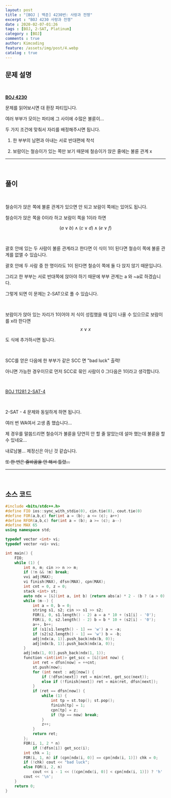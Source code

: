 ```yaml
---
layout: post
title : "[BOJ | 백준] 4230번: 사랑과 전쟁"
excerpt : "BOJ 4230 사랑과 전쟁"
date : 2020-02-07-01:26
tags : [BOJ, 2-SAT, Platinum]
category : [BOJ]
comments : true
author: Kimcoding
feature: /assets/img/post/4.webp
catalog : true
---
```


## 문제 설명

<br/>

**[BOJ 4230](https://www.acmicpc.net/problem/4230)**

문제를 읽어보시면 대 환장 파티입니다.

여러 부부가 모이는 파티에 그 사이에 수많은 불륜이...

두 가지 조건에 맞춰서 자리를 배정해주시면 됩니다.

1. 한 부부의 남편과 아내는 서로 반대편에 착석

2. 보람이는 철승이가 있는 쪽만 보기 때문에 철승이가 앉은 줄에는 불륜 관계 x

---
<br/>

## 풀이

<br/>

철승이가 앉은 쪽에 불륜 관계가 있으면 안 되고 보람이 쪽에는 있어도 됩니다.

철승이가 앉은 쪽을 0이라 하고 보람이 쪽을 1이라 하면

$$ (a \vee b) \wedge (c \vee d) \wedge (e \vee f) $$

<br/>

괄호 안에 있는 두 사람이 불륜 관계라고 한다면 이 식이 1이 된다면 철승이 쪽에 불륜 관계를 없앨 수 있습니다.

괄호 안에 두 사람 중 한 명이라도 1이 된다면 철승이 쪽에 둘 다 앉지 않기 때문입니다.

그리고 한 부부는 서로 반대쪽에 앉아야 하기 때문에 부부 관계는 a 와 ~a로 하겠습니다.

그렇게 되면 이 문제는 2-SAT으로 풀 수 있습니다.

<br/>

보람이가 앉아 있는 자리가 1이어야 저 식이 성립했을 때 답이 나올 수 있으므로 보람이를 x라 한다면
<br/>
$$ x \vee x $$

도 식에 추가하시면 됩니다.

<br/>

SCC를 얻은 다음에 한 부부가 같은 SCC 면 "bad luck" 출력!

아니면 가능한 경우이므로 먼저 SCC로 묶인 사람이 0 그다음은 1이라고 생각합니다.

<br/>

[BOJ 11281 2-SAT-4](https://www.acmicpc.net/problem/11281)

<br/>

2-SAT - 4 문제와 동일하게 하면 됩니다.

여러 번 WA여서 고생 좀 했습니다...

제 경우를 말씀드리면 철승이가 불륜을 당연히 안 할 줄 알았는데 설마 했는데 불륜을 할 수 있네요...

내로남불... 제정신은 아닌 것 같습니다.

~~또 한 번은 줄바꿈을 안 해서 틀렸...~~



---

<br/>

## <i class="fa fa-code"></i> 소스 코드

```cpp
#include <bits/stdc++.h>
#define FIO ios::sync_with_stdio(0), cin.tie(0), cout.tie(0)
#define FOR(a,b,c) for(int a = (b); a <= (c); a++)
#define RFOR(a,b,c) for(int a = (b); a >= (c); a--)
#define MAX 65
using namespace std;

typedef vector <int> vi;
typedef vector <vi> vvi;

int main() {
	FIO;
	while (1) {
		int n, m; cin >> n >> m;
		if (!n && !m) break;
		vvi adj(MAX);
		vi finish(MAX), dfsn(MAX), cpn(MAX);
		int cnt = 0, z = 0;
		stack <int> st;
		auto ndx = [&](int a, int b) {return abs(a) * 2 - (b ? (a > 0) : (a < 0)); };
		while (m--) {
			int a = 0, b = 0;
			string s1, s2; cin >> s1 >> s2;
			FOR(i, 0, s1.length() - 2) a = a * 10 + (s1[i] - '0');
			FOR(i, 0, s2.length() - 2) b = b * 10 + (s2[i] - '0');
			a++, b++;
			if (s1[s1.length() - 1] == 'w') a = -a;
			if (s2[s2.length() - 1] == 'w') b = -b;
			adj[ndx(a, 1)].push_back(ndx(b, 0));
			adj[ndx(b, 1)].push_back(ndx(a, 0));
		}
		adj[ndx(1, 0)].push_back(ndx(1, 1));
		function <int(int)> get_scc = [&](int now) {
			int ret = dfsn[now] = ++cnt;
			st.push(now);
			for (int next : adj[now]) {
				if (!dfsn[next]) ret = min(ret, get_scc(next));
				else if (!finish[next]) ret = min(ret, dfsn[next]);
			}
			if (ret == dfsn[now]) {
				while (1) {
					int tp = st.top(); st.pop();
					finish[tp] = 1;
					cpn[tp] = z;
					if (tp == now) break;
				}
				z++;
			}
			return ret;
		};
		FOR(i, 1, 2 * n)
			if (!dfsn[i]) get_scc(i);
		int chk = 1;
		FOR(i, 1, n) if (cpn[ndx(i, 0)] == cpn[ndx(i, 1)]) chk = 0;
		if (!chk) cout << "bad luck";
		else FOR(i, 2, n)
			cout << i - 1 << ((cpn[ndx(i, 0)] < cpn[ndx(i, 1)]) ? 'h' : 'w') << ' ';
        cout << '\n';
	}
	return 0;
}
```

